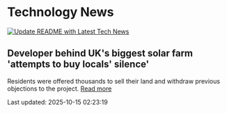 # Technology News

[![Update README with Latest Tech News](https://github.com/tcdtist/daily-tech-digest/actions/workflows/main.yml/badge.svg)](https://github.com/tcdtist/daily-tech-digest/actions/workflows/main.yml)

## Developer behind UK's biggest solar farm 'attempts to buy locals' silence'
Residents were offered thousands to sell their land and withdraw previous objections to the project.
[Read more](https://www.bbc.com/news/articles/c0qpeqd5gkgo)



Last updated: 2025-10-15 02:23:19